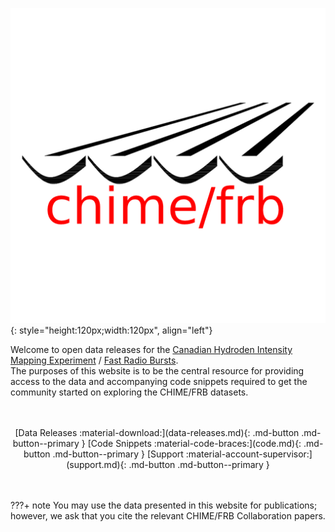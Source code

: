 ![](chime-frb-logo.png){: style="height:120px;width:120px", align="left"}


Welcome to open data releases for the [Canadian Hydroden Intensity Mapping Experiment](https://chime-experiment.ca/en) / [Fast Radio Bursts](https://chime-experiment.ca/en#a5).
<br>
The purposes of this website is to be the central resource for providing access to the data and accompanying code snippets required to get the community started on exploring the CHIME/FRB datasets.
<br>
<br>
<br>
<center>
[Data Releases :material-download:](data-releases.md){: .md-button .md-button--primary } 
[Code Snippets :material-code-braces:](code.md){: .md-button .md-button--primary } 
[Support :material-account-supervisor:](support.md){: .md-button .md-button--primary } 
</center>

<br>
<br>

???+ note
     You may use the data presented in this website for publications; however, we ask that you cite the relevant CHIME/FRB Collaboration papers. 
